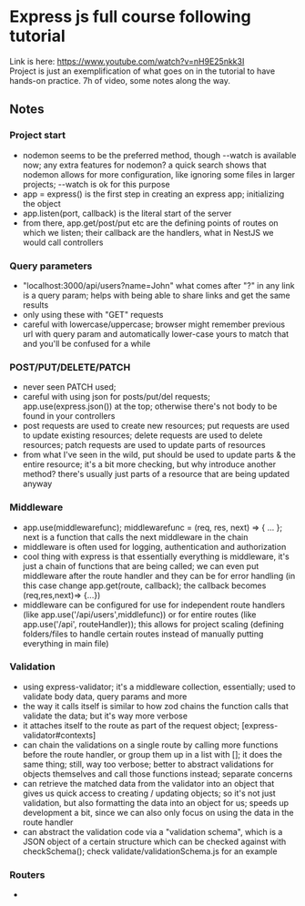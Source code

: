 # Express js full course following tutorial

Link is here: https://www.youtube.com/watch?v=nH9E25nkk3I  
Project is just an exemplification of what goes on in the tutorial to have hands-on practice. 7h of video, some notes along the way.

## Notes

### Project start

- nodemon seems to be the preferred method, though --watch is available now; any extra features for nodemon? a quick search shows that nodemon allows for more configuration, like ignoring some files in larger projects; --watch is ok for this purpose
- app = express() is the first step in creating an express app; initializing the object
- app.listen(port, callback) is the literal start of the server
- from there, app.get/post/put etc are the defining points of routes on which we listen; their callback are the handlers, what in NestJS we would call controllers

### Query parameters

- "localhost:3000/api/users?name=John" what comes after "?" in any link is a query param; helps with being able to share links and get the same results
- only using these with "GET" requests
- careful with lowercase/uppercase; browser might remember previous url with query param and automatically lower-case yours to match that and you'll be confused for a while

### POST/PUT/DELETE/PATCH

- never seen PATCH used;
- careful with using json for posts/put/del requests; app.use(express.json()) at the top; otherwise there's not body to be found in your controllers
- post requests are used to create new resources; put requests are used to update existing resources; delete requests are used to delete resources; patch requests are used to update parts of resources
- from what I've seen in the wild, put should be used to update parts & the entire resource; it's a bit more checking, but why introduce another method? there's usually just parts of a resource that are being updated anyway

### Middleware

- app.use(middlewarefunc); middlewarefunc = (req, res, next) => { ... }; next is a function that calls the next middleware in the chain
- middleware is often used for logging, authentication and authorization
- cool thing with express is that essentially everything is middleware, it's just a chain of functions that are being called; we can even put middleware after the route handler and they can be for error handling (in this case change app.get(route, callback); the callback becomes (req,res,next)=> {...})
- middleware can be configured for use for independent route handlers (like app.use('/api/users',middlefunc)) or for entire routes (like app.use('/api', routeHandler)); this allows for project scaling (defining folders/files to handle certain routes instead of manually putting everything in main file)

### Validation

- using express-validator; it's a middleware collection, essentially; used to validate body data, query params and more
- the way it calls itself is similar to how zod chains the function calls that validate the data; but it's way more verbose
- it attaches itself to the route as part of the request object; [express-validator#contexts]
- can chain the validations on a single route by calling more functions before the route handler, or group them up in a list with []; it does the same thing; still, way too verbose; better to abstract validations for objects themselves and call those functions instead; separate concerns
- can retrieve the matched data from the validator into an object that gives us quick access to creating / updating objects; so it's not just validation, but also formatting the data into an object for us; speeds up development a bit, since we can also only focus on using the data in the route handler
- can abstract the validation code via a "validation schema", which is a JSON object of a certain structure which can be checked against with checkSchema(); check validate/validationSchema.js for an example

### Routers

-
